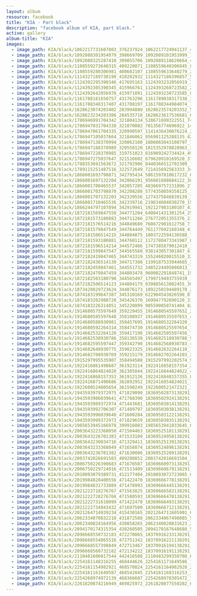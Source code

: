 ```yaml
---
layout: album
resource: facebook
title: "KIA - Part black"
description: "facebook album of KIA, part black."
active: gallery
album-title: "KIA"
images:
  - image_path: KIA/black/1062217731607803_376237924_1062217724941137_4965962934378949833_n.jpg
  - image_path: KIA/black/1092088301954079_398669709_1092089101953999_7112601854078624842_n.jpg
  - image_path: KIA/black/1092088325287410_399055706_1092089118620664_4247392300617339464_n.jpg
  - image_path: KIA/black/1108559273640315_409220071_1108559640306945_8739958921256661412_n.jpg
  - image_path: KIA/black/1108559280306981_408682107_1108559633640279_2930258708573956187_n.jpg
  - image_path: KIA/black/1114327189730190_410282932_1114327186396857_5797473805379388866_n.jpg
  - image_path: KIA/black/1124392295390346_417695163_1124393232056919_3321142130841533652_n.jpg
  - image_path: KIA/black/1124392305390345_415966761_1124393268723582_2451553802598402480_n.jpg
  - image_path: KIA/black/1124392642056978_415971891_1124393238723585_8777798250236721095_n.jpg
  - image_path: KIA/black/1161788181650757_431763296_1161789038317338_3782123773194483329_n.jpg
  - image_path: KIA/black/1161788348317407_431708197_1161788344984074_7889301102255243040_n.jpg
  - image_path: KIA/black/1628623074203402_283994880_1628623574203352_5642773371551627379_n.jpg
  - image_path: KIA/black/1628623234203386_284535718_1628623617536681_6193061199186520128_n.jpg
  - image_path: KIA/black/1786946991704342_321804134_528671699322551_7491533763318239897_n.jpg
  - image_path: KIA/black/1786947031704338_321070002_701356774696922_1433535507271058646_n.jpg
  - image_path: KIA/black/1786947061704335_320990597_1141436430076224_2573156964594450003_n.jpg
  - image_path: KIA/black/1786947105037664_321846062_956901125288135_422668866572760570_n.jpg
  - image_path: KIA/black/1786947138370994_320062100_1806065043108797_7849644687362658070_n.jpg
  - image_path: KIA/black/1786947188370989_320550120_1815352978828963_3219412761081769652_n.jpg
  - image_path: KIA/black/1786947228370985_319751023_816909242734424_4954627486765678359_n.jpg
  - image_path: KIA/black/1786947275037647_321516602_679620910169528_3728292413199545542_n.jpg
  - image_path: KIA/black/1788353691563672_321792906_8440366512702309_782643147337224616_n.jpg
  - image_path: KIA/black/1789115251487516_322572649_721415692563333_3444652814143717837_n.jpg
  - image_path: KIA/black/1866001693798871_342795434_5861597810617232_6819907262114423848_n.jpg
  - image_path: KIA/black/1866001697132204_342066191_956601688684122_3867989239638733094_n.jpg
  - image_path: KIA/black/1866001700465537_342057205_483669757231896_2768334677818992306_n.jpg
  - image_path: KIA/black/1866001703798870_342208288_5774358059358125_1562715640250649121_n.jpg
  - image_path: KIA/black/1866001707132203_342339556_1274375846839139_7119378957291757792_n.jpg
  - image_path: KIA/black/1866001710465536_342339716_219634604030270_1574279980011794673_n.jpg
  - image_path: KIA/black/1866244797107894_342919941_192127983180107_439845434312385502_n.jpg
  - image_path: KIA/black/1872181569847550_344771204_640041431301254_2500533310944778851_n.jpg
  - image_path: KIA/black/1872181573180883_344711266_276772051355376_2392270754146615326_n.jpg
  - image_path: KIA/black/1872181576514216_344849680_768672901612758_717012442672301697_n.jpg
  - image_path: KIA/black/1872181579847549_344764449_761177692160348_435661186736730921_n.jpg
  - image_path: KIA/black/1872181586514215_344804875_1003722594136588_7530420224281917678_n.jpg
  - image_path: KIA/black/1872181593180881_344760112_1172780473341987_657174058845627780_n.jpg
  - image_path: KIA/black/1872181596514214_344572406_1747385879012410_1455100789763372686_n.jpg
  - image_path: KIA/black/1872181599847547_344565568_938143057301847_4145505884127731180_n.jpg
  - image_path: KIA/black/1872182419847465_344743319_155246020815510_3213401911973942375_n.jpg
  - image_path: KIA/black/1872182436514130_344717308_1199187533944665_3048414795759380128_n.jpg
  - image_path: KIA/black/1872182459847461_344551732_3485224495086013_7494684453545939168_n.jpg
  - image_path: KIA/black/1872182479847459_344803478_960002291848741_1529097567122348468_n.jpg
  - image_path: KIA/black/1872182503180790_344565497_1799719493755939_1746348341029318904_n.jpg
  - image_path: KIA/black/1872182506514123_344804179_939885613802455_3887851720298061441_n.jpg
  - image_path: KIA/black/1873420829723624_344876173_1892250194489170_2767111745372971245_n.jpg
  - image_path: KIA/black/1874183199647387_345310169_622904543026590_8793441197834797647_n.jpg
  - image_path: KIA/black/1874183202980720_345426370_169947792690120_3335966951205884889_n.jpg
  - image_path: KIA/black/1874183226314051_345220899_905590050741404_8238394421908594920_n.jpg
  - image_path: KIA/black/1914680575597649_359229455_1914680545597652_2797845916233877309_n.jpg
  - image_path: KIA/black/1914680585597648_358108937_1914680535597653_4899850654591651895_n.jpg
  - image_path: KIA/black/1914680588930981_358457695_1914680532264320_1042335361304604129_n.jpg
  - image_path: KIA/black/1914680592264314_358474730_1914680525597654_7202642454833807661_n.jpg
  - image_path: KIA/black/1914682532264120_359417198_1914682505597456_7991017323442117187_n.jpg
  - image_path: KIA/black/1914682538930786_358136530_1914682518930788_9058240040067785182_n.jpg
  - image_path: KIA/black/1914682595597447_359342790_1914682568930783_4453430628222091095_n.jpg
  - image_path: KIA/black/1914682648930775_359023325_1914682632264110_7991761495312221822_n.jpg
  - image_path: KIA/black/1914682708930769_359215179_1914682702264103_297746154535902225_n.jpg
  - image_path: KIA/black/1915297995535907_358494508_1915297992202574_9124420080660263647_n.jpg
  - image_path: KIA/black/1922416861490687_361923114_1922416858157354_2518214961876141412_n.jpg
  - image_path: KIA/black/1922416864824020_362305844_1922416844824022_4516055923126103301_n.jpg
  - image_path: KIA/black/1922416868157353_361912136_1922416848157355_8334189391246372305_n.jpg
  - image_path: KIA/black/1922416871490686_362892952_1922416854824021_1642027521949473000_n.jpg
  - image_path: KIA/black/1922600524805654_361598249_1922600521472321_1532837384651194864_n.jpg
  - image_path: KIA/black/1943593979372975_471829090_18369502873138291_9183548265161302962_n.jpg
  - image_path: KIA/black/1943593986039641_471788390_18369502924138291_8828332270189299245_n.jpg
  - image_path: KIA/black/1943593989372974_471443681_18369503014138291_8215396236459419848_n.jpg
  - image_path: KIA/black/1943593992706307_471489797_18369503038138291_4629538866768290742_n.jpg
  - image_path: KIA/black/1943593996039640_471600284_18369503122138291_6616642398387830004_n.jpg
  - image_path: KIA/black/1943593999372973_471829659_18369503035138291_1651140774614806644_n.jpg
  - image_path: KIA/black/1985653945166978_399916803_1985653941833645_646563614919949362_n.jpg
  - image_path: KIA/black/2003643223368050_471504463_18369525181138291_6614936179255941463_n.jpg
  - image_path: KIA/black/2003643226701383_471533109_18369524950138291_6274364898369026056_n.jpg
  - image_path: KIA/black/2003643230034716_471329411_18369525139138291_6013947280050411984_n.jpg
  - image_path: KIA/black/2003643233368049_471656074_18369524896138291_780513869474378222_n.jpg
  - image_path: KIA/black/2003643236701382_471630086_18369525289138291_5634197659633316507_n.jpg
  - image_path: KIA/black/2003742026691503_409200852_2003742016691504_3779123460964178634_n.jpg
  - image_path: KIA/black/2006750226390683_471676507_18369660973138291_2235767563512438495_n.jpg
  - image_path: KIA/black/2006750229724016_471513409_18369660679138291_2796006731755832429_n.jpg
  - image_path: KIA/black/2010093079389731_412177404_2010093072723065_6202065692799896900_n.jpg
  - image_path: KIA/black/2019984828400556_471422470_18369666778138291_4318014089631511177_n.jpg
  - image_path: KIA/black/2019984831733889_471478993_18369666445138291_8681246447957118064_n.jpg
  - image_path: KIA/black/2021222718276767_471563825_18369666583138291_4708325128043502890_n.jpg
  - image_path: KIA/black/2021222728276766_471580593_18369666478138291_8627537065011104731_n.jpg
  - image_path: KIA/black/2021222731610099_471422470_18369666493138291_3124603116009969868_n.jpg
  - image_path: KIA/black/2021222734943432_471697500_18369666712138291_2930919267886545207_n.jpg
  - image_path: KIA/black/2021264714939234_415430165_2021264711605901_6511166285197280904_n.jpg
  - image_path: KIA/black/2062334870832218_431872588_2062334867498885_5077700952745103329_n.jpg
  - image_path: KIA/black/2062340824164956_430858265_2062340820831623_2403040962755762772_n.jpg
  - image_path: KIA/black/2094170174315354_438260505_2094170167648688_5783856304162650290_n.jpg
  - image_path: KIA/black/2096668550732183_472270865_18370916233138291_8043697097361903158_n.jpg
  - image_path: KIA/black/2096668554065516_472751342_18370916221138291_6685988647066822799_n.jpg
  - image_path: KIA/black/2096668557398849_472713467_18370916194138291_3832570392330717629_n.jpg
  - image_path: KIA/black/2096668560732182_472134222_18370916191138291_357533962839345109_n.jpg
  - image_path: KIA/black/2110481606017544_442416588_2110483299350708_6625119096241067822_n.jpg
  - image_path: KIA/black/2254161148316255_468444626_2254161171649586_145393742291512282_n.jpg
  - image_path: KIA/black/2254161154982921_468570824_2254161164982920_2509745323134234712_n.jpg
  - image_path: KIA/black/2254161161649587_468542045_2254161168316253_1501707003124474251_n.jpg
  - image_path: KIA/black/2254268974972139_468366607_2254268978305472_7268243477801574724_n.jpg
  - image_path: KIA/black/2261820874216949_469825972_2261820877550282_672020461661308213_n.jpg
---
```

